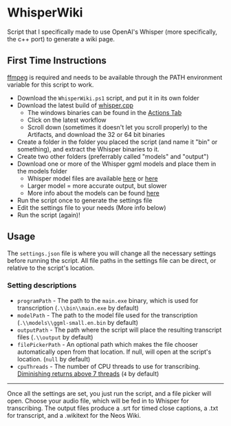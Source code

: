 # WhisperWiki
Script that I specifically made to use OpenAI's Whisper (more specifically, the c++ port) to generate a wiki page.

## First Time Instructions
[ffmpeg](https://ffmpeg.org/) is required and needs to be available through the PATH environment variable for this script to work.
- Download the `WhisperWiki.ps1` script, and put it in its own folder
- Download the latest build of [whisper.cpp](https://github.com/ggerganov/whisper.cpp)
  - The windows binaries can be found in the [Actions Tab](https://github.com/ggerganov/whisper.cpp/actions)
  - Click on the latest workflow
  - Scroll down (sometimes it doesn't let you scroll properly) to the Artifacts, and download the 32 or 64 bit binaries
- Create a folder in the folder you placed the script (and name it "bin" or something), and extract the Whisper binaries to it.
- Create two other folders (preferrably called "models" and "output")
- Download one or more of the Whisper ggml models and place them in the models folder
  - Whisper model files are available [here](https://huggingface.co/datasets/ggerganov/whisper.cpp/tree/main) or [here](https://ggml.ggerganov.com/)
  - Larger model = more accurate output, but slower
  - More info about the models can be found [here](https://github.com/ggerganov/whisper.cpp/tree/master/models)
- Run the script once to generate the settings file
- Edit the settings file to your needs (More info below)
- Run the script (again)!

## Usage
The `settings.json` file is where you will change all the necessary settings before running the script. All file paths in the settings file can be direct, or relative to the script's location.
### Setting descriptions
- `programPath` - The path to the `main.exe` binary, which is used for transcription (`.\\bin\\main.exe` by default)
- `modelPath` - The path to the model file used for the transcription (`.\\models\\ggml-small.en.bin` by default)
- `outputPath` - The path where the script will place the resulting transcript files (`.\\output` by default)
- `filePickerPath` - An optional path which makes the file chooser automatically open from that location. If null, will open at the script's location. (`null` by default)
- `cpuThreads` - The number of CPU threads to use for transcribing. [Diminishing returns above 7 threads](https://github.com/ggerganov/whisper.cpp/issues/200) (`4` by default)
---
Once all the settings are set, you just run the script, and a file picker will open. Choose your audio file, which will be fed in to Whisper for transcribing. The output files produce a .srt for timed close captions, a .txt for transcript, and a .wikitext for the Neos Wiki.
